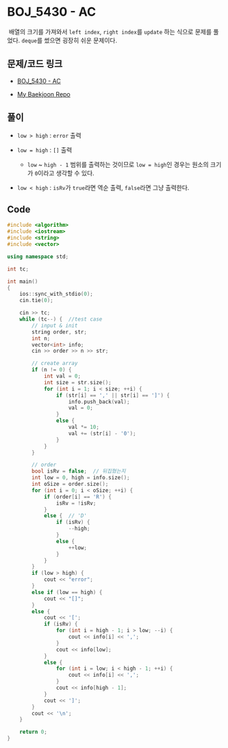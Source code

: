 # BOJ_5430 - AC

&nbsp;배열의 크기를 가져와서 `left index`, `right index`를 `update` 하는 식으로 문제를 풀었다. `deque`를 썼으면 굉장히 쉬운 문제이다.

## 문제/코드 링크

- [BOJ_5430 - AC](https://www.acmicpc.net/problem/5430)

- [My Baekjoon Repo](https://github.com/Meantint/Baekjoon)

## 풀이

- `low > high` : `error` 출력

- `low = high` : `[]` 출력

  - `low` ~ `high - 1` 범위를 출력하는 것이므로 `low = high`인 경우는 원소의 크기가 `0`이라고 생각할 수 있다.

- `low < high` : `isRv`가 `true`라면 역순 출력, `false`라면 그냥 출력한다.

## Code

```cpp
#include <algorithm>
#include <iostream>
#include <string>
#include <vector>

using namespace std;

int tc;

int main()
{
    ios::sync_with_stdio(0);
    cin.tie(0);

    cin >> tc;
    while (tc--) {  //test case
        // input & init
        string order, str;
        int n;
        vector<int> info;
        cin >> order >> n >> str;

        // create array
        if (n != 0) {
            int val = 0;
            int size = str.size();
            for (int i = 1; i < size; ++i) {
                if (str[i] == ',' || str[i] == ']') {
                    info.push_back(val);
                    val = 0;
                }
                else {
                    val *= 10;
                    val += (str[i] - '0');
                }
            }
        }

        // order
        bool isRv = false;  // 뒤집혔는지
        int low = 0, high = info.size();
        int oSize = order.size();
        for (int i = 0; i < oSize; ++i) {
            if (order[i] == 'R') {
                isRv = !isRv;
            }
            else {  // 'D'
                if (isRv) {
                    --high;
                }
                else {
                    ++low;
                }
            }
        }
        if (low > high) {
            cout << "error";
        }
        else if (low == high) {
            cout << "[]";
        }
        else {
            cout << '[';
            if (isRv) {
                for (int i = high - 1; i > low; --i) {
                    cout << info[i] << ',';
                }
                cout << info[low];
            }
            else {
                for (int i = low; i < high - 1; ++i) {
                    cout << info[i] << ',';
                }
                cout << info[high - 1];
            }
            cout << ']';
        }
        cout << '\n';
    }

    return 0;
}
```
